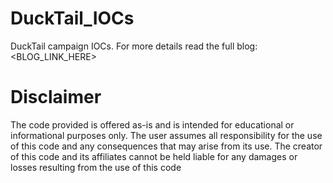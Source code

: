 # DuckTail_IOCs
DuckTail campaign IOCs.
For more details read the full blog: <BLOG_LINK_HERE>
# Disclaimer
The code provided is offered as-is and is intended for educational or informational purposes only. The user assumes all responsibility for the use of this code and any consequences that may arise from its use. The creator of this code and its affiliates cannot be held liable for any damages or losses resulting from the use of this code

